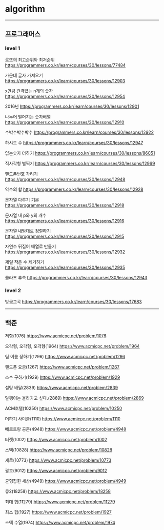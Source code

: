 # algorithm

<hr>

## 프로그래머스
### level 1

로또의 최고순위와 최저순위
https://programmers.co.kr/learn/courses/30/lessons/77484

가운데 글자 가져오기
https://programmers.co.kr/learn/courses/30/lessons/12903

x만큼 간격있는 n개의 숫자
https://programmers.co.kr/learn/courses/30/lessons/12954

2016년
https://programmers.co.kr/learn/courses/30/lessons/12901

나누어 떨어지는 숫자배열
https://programmers.co.kr/learn/courses/30/lessons/12910

수박수박수박수
https://programmers.co.kr/learn/courses/30/lessons/12922

하샤드 수
https://programmers.co.kr/learn/courses/30/lessons/12947

없는숫자 더하기
https://programmers.co.kr/learn/courses/30/lessons/86051

직사각형 별찍기
https://programmers.co.kr/learn/courses/30/lessons/12969

핸드폰번호 가리기
https://programmers.co.kr/learn/courses/30/lessons/12948

약수의 합
https://programmers.co.kr/learn/courses/30/lessons/12928

문자열 다루기 기본
https://programmers.co.kr/learn/courses/30/lessons/12918

문자열 내 p와 y의 개수
https://programmers.co.kr/learn/courses/30/lessons/12916

문자열 내맘대로 정렬하기
https://programmers.co.kr/learn/courses/30/lessons/12915

자연수 뒤집어 배열로 만들기
https://programmers.co.kr/learn/courses/30/lessons/12932

제일 작은 수 제거하기
https://programmers.co.kr/learn/courses/30/lessons/12935

콜라츠 추측
https://programmers.co.kr/learn/courses/30/lessons/12943

### level 2

방금그곡
https://programmers.co.kr/learn/courses/30/lessons/17683

<hr>

## 백준

저항(1076)
https://www.acmicpc.net/problem/1076

오각형, 오각형, 오각형(1964)
https://www.acmicpc.net/problem/1964

팀 이름 정하기(1296)
https://www.acmicpc.net/problem/1296

핸드폰 요금(1267)
https://www.acmicpc.net/problem/1267

소수 구하기(1929)
https://www.acmicpc.net/problem/1929

설탕 배달(2839)
https://www.acmicpc.net/problem/2839

달팽이는 올라가고 싶다.(2869)
https://www.acmicpc.net/problem/2869

ACM호텔(10250)
https://www.acmicpc.net/problem/10250

더하기 사이클(1110)
https://www.acmicpc.net/problem/1110

베르트랑 공준(4948)
https://www.acmicpc.net/problem/4948

터렛(1002)
https://www.acmicpc.net/problem/1002

스택(10828)
https://www.acmicpc.net/problem/10828

제로(10773)
https://www.acmicpc.net/problem/10773

괄호(9012)
https://www.acmicpc.net/problem/9012

균형잡힌 세상(4949)
https://www.acmicpc.net/problem/4949

큐2(18258)
https://www.acmicpc.net/problem/18258

최대 힙(11279)
https://www.acmicpc.net/problem/11279

최소 힙(1927)
https://www.acmicpc.net/problem/1927

스택 수열(1974)
https://www.acmicpc.net/problem/1974
